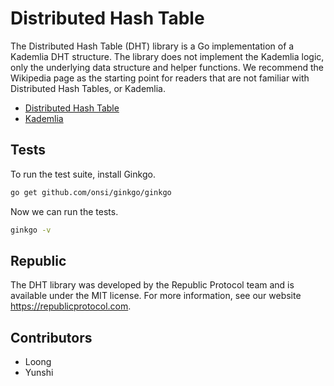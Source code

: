# Distributed Hash Table

The Distributed Hash Table (DHT) library is a Go implementation of a Kademlia DHT structure. The library does not implement the Kademlia logic, only the underlying data structure and helper functions. We recommend the Wikipedia page as the starting point for readers that are not familiar with Distributed Hash Tables, or Kademlia.

* [Distributed Hash Table](https://en.wikipedia.org/wiki/Distributed_hash_table)
* [Kademlia](https://en.wikipedia.org/wiki/Kademlia)

## Tests

To run the test suite, install Ginkgo.

```sh
go get github.com/onsi/ginkgo/ginkgo
```

Now we can run the tests.

```sh
ginkgo -v
```

## Republic

The DHT library was developed by the Republic Protocol team and is available under the MIT license. For more information, see our website https://republicprotocol.com.

## Contributors

* Loong
* Yunshi